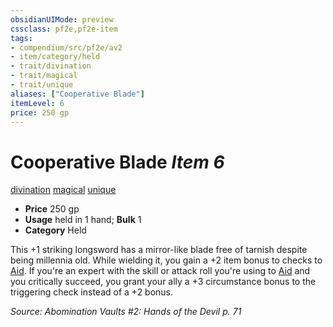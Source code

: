 ```yaml
---
obsidianUIMode: preview
cssclass: pf2e,pf2e-item
tags:
- compendium/src/pf2e/av2
- item/category/held
- trait/divination
- trait/magical
- trait/unique
aliases: ["Cooperative Blade"]
itemLevel: 6
price: 250 gp
---
```

# Cooperative Blade *Item 6*  
[divination](../../../rules/traits/divination.md)  [magical](../../../rules/traits/magical.md)  [unique](../../../rules/traits/unique.md)  

- **Price** 250 gp
- **Usage** held in 1 hand; **Bulk** 1
- **Category** Held

This +1 striking longsword has a mirror-like blade free of tarnish despite being millennia old. While wielding it, you gain a +2 item bonus to checks to [Aid](../../../rules/actions/aid.md). If you're an expert with the skill or attack roll you're using to [Aid](../../../rules/actions/aid.md) and you critically succeed, you grant your ally a +3 circumstance bonus to the triggering check instead of a +2 bonus.

*Source: Abomination Vaults #2: Hands of the Devil p. 71*